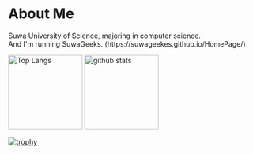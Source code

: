 <h1>
  About Me
</h1>
<p>
  Suwa University of Science, majoring in computer science.<br>
  And I'm running SuwaGeeks. (https://suwageekes.github.io/HomePage/)
</p>

<p align="left"> 
  <img alt="Top Langs" height="150px" src="https://github-readme-stats.vercel.app/api/top-langs/?username=Apricot256&layout=compact&show_icons=true&theme=synthwave&" />
  <img alt="github stats" height="150px" src="https://github-readme-stats.vercel.app/api?username=Apricot256&show_icons=ture&count_private=true&theme=synthwave" />
</p>

[![trophy](https://github-profile-trophy.vercel.app/?username=Apricot256&theme=onedark&column=7&theme=synthwave
)](https://github.com/ryo-ma/github-profile-trophy)
